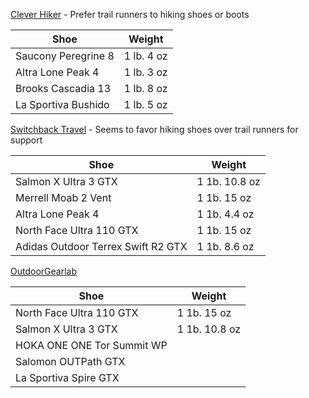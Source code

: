 [Clever Hiker](https://www.cleverhiker.com/footwear/) - Prefer trail runners to hiking shoes or boots  

|Shoe|Weight|
|----|------|
|Saucony Peregrine 8| 1 lb. 4 oz|
|Altra Lone Peak 4| 1 lb. 3 oz|
|Brooks Cascadia 13| 1 lb. 8 oz|
|La Sportiva Bushido|  1 lb. 5 oz|  

[Switchback Travel](https://www.switchbacktravel.com/best-lightweight-hiking-shoes) - Seems to favor hiking shoes over trail runners for support

|Shoe|Weight|
|----|------|
|Salmon X Ultra 3 GTX| 1 1b. 10.8 oz|
|Merrell Moab 2 Vent| 1 1b. 15 oz|
|Altra Lone Peak 4| 1 1b. 4.4 oz|
|North Face Ultra 110 GTX| 1 1b. 15 oz|
|Adidas Outdoor Terrex Swift R2 GTX| 1 1b. 8.6 oz|

[OutdoorGearlab](https://www.outdoorgearlab.com/topics/shoes-and-boots/best-hiking-shoes)

|Shoe|Weight|
|----|------|
|North Face Ultra 110 GTX| 1 1b. 15 oz|
|Salmon X Ultra 3 GTX| 1 1b. 10.8 oz|
|HOKA ONE ONE Tor Summit WP||
|Salomon OUTPath GTX||
|La Sportiva Spire GTX||
